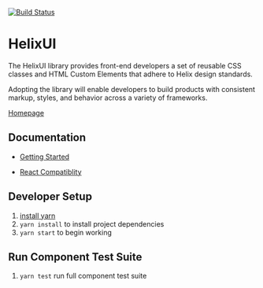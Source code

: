 [![Build Status](https://travis-ci.com/HelixDesignSystem/helix-ui.svg?branch=master)](https://travis-ci.com/HelixDesignSystem/helix-ui)


# HelixUI
The HelixUI library provides front-end developers a set of reusable CSS classes and HTML Custom Elements that adhere to Helix design standards.

Adopting the library will enable developers to build products with consistent
markup, styles, and behavior across a variety of frameworks.

[Homepage](https://helixdesignsystem.github.io/helix-ui/)

## Documentation
 * [Getting Started](https://helixdesignsystem.github.io/helix-ui/guides/getting-started/)

 * [React Compatiblity](https://helixdesignsystem.github.io/helix-ui/guides/react-compatibility/)

## Developer Setup

1. [install yarn](https://yarnpkg.com/en/docs/install)
2. `yarn install` to install project dependencies
3. `yarn start` to begin working

## Run Component Test Suite

1. `yarn test` run full component test suite
